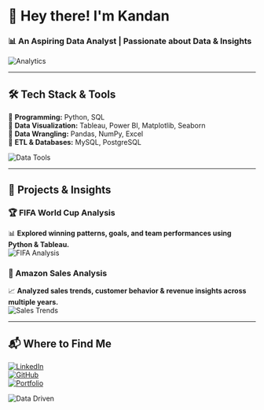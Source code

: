 # 👋 Hey there! I'm **Kandan**  
### 📊 An **Aspiring Data Analyst** | Passionate about Data & Insights  

![Analytics](https://media.giphy.com/media/VbnUQpnihPSIgIXuZv/giphy.gif)  

---

## 🛠 **Tech Stack & Tools**  
🔹 **Programming:** Python, SQL  
🔹 **Data Visualization:** Tableau, Power BI, Matplotlib, Seaborn  
🔹 **Data Wrangling:** Pandas, NumPy, Excel  
🔹 **ETL & Databases:** MySQL, PostgreSQL  
  

![Data Tools](https://media3.giphy.com/media/v1.Y2lkPTc5MGI3NjExcWFobHppMzQwazB5cnJkOGJudnp5N2VvNjdta285YjdpdDE4ZTloZiZlcD12MV9pbnRlcm5hbF9naWZfYnlfaWQmY3Q9Zw/xT9C25UNTwfZuk85WP/giphy.gif)  

---

## 🚀 **Projects & Insights**  
### 🏆 FIFA World Cup Analysis  
📊 **Explored winning patterns, goals, and team performances using Python & Tableau.**  
![FIFA Analysis](https://media1.giphy.com/media/v1.Y2lkPTc5MGI3NjExNWpiaXVrZmphdWtjN2p2aWt0d2xzanduemh5eGJpczZzdDg1bzlrbSZlcD12MV9pbnRlcm5hbF9naWZfYnlfaWQmY3Q9Zw/9PkdmS9Rc4Xay773QY/giphy.gif)  

### 🛒 Amazon Sales Analysis  
📈 **Analyzed sales trends, customer behavior & revenue insights across multiple years.**  
![Sales Trends](https://media.giphy.com/media/VbnUQpnihPSIgIXuZv/giphy.gif)  

---

## 📬 **Where to Find Me**  
[![LinkedIn](https://img.shields.io/badge/LinkedIn-Kandan-blue?style=for-the-badge&logo=linkedin)](your-linkedin-url)  
[![GitHub](https://img.shields.io/badge/GitHub-Kandan-black?style=for-the-badge&logo=github)](https://github.com/your-username)  
[![Portfolio](https://img.shields.io/badge/Portfolio-Visit-brightgreen?style=for-the-badge&logo=web)](your-portfolio-url)  

![Data Driven](https://media.giphy.com/media/26xBwdIuRJiAIqHwA/giphy.gif)  



<!---
Kandan-S/Kandan-S is a ✨ special ✨ repository because its `README.md` (this file) appears on your GitHub profile.
You can click the Preview link to take a look at your changes.
--->
